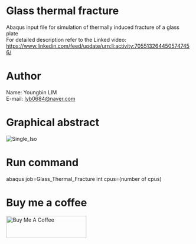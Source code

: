 # Glass thermal fracture
Abaqus input file for simulation of thermally induced fracture of a glass plate <br>
For detailed description refer to the Linked video: 
<br>https://www.linkedin.com/feed/update/urn:li:activity:7055132644505747456/

# Author
Name: Youngbin LIM
<br>E-mail: lyb0684@naver.com

# Graphical abstract
![Single_Iso](https://github.com/YB-LIM/Glass-thermal-fracture/assets/105615106/44cd96c2-6391-4162-b703-3ccba215f1b4)

# Run command
abaqus job=Glass_Thermal_Fracture int cpus=(number of cpus)

# Buy me a coffee
<a href="https://www.buymeacoffee.com/lyb280199G" target="_blank"><img src="https://cdn.buymeacoffee.com/buttons/v2/default-yellow.png" alt="Buy Me A Coffee" style="height: 60px !important;width: 217px !important;" ></a>
